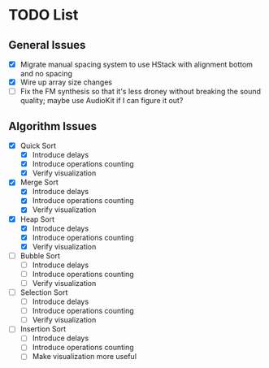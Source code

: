 # TODO List

## General Issues

* [x] Migrate manual spacing system to use HStack with alignment bottom and no spacing
* [x] Wire up array size changes
* [ ] Fix the FM synthesis so that it's less droney without breaking the sound quality; maybe use AudioKit if I can figure it out?

## Algorithm Issues

* [x] Quick Sort
    * [x] Introduce delays
    * [x] Introduce operations counting
    * [x] Verify visualization
* [x] Merge Sort
    * [x] Introduce delays
    * [x] Introduce operations counting
    * [x] Verify visualization
* [x] Heap Sort
    * [x] Introduce delays
    * [x] Introduce operations counting
    * [x] Verify visualization
* [ ] Bubble Sort
    * [ ] Introduce delays
    * [ ] Introduce operations counting
    * [ ] Verify visualization
* [ ] Selection Sort
    * [ ] Introduce delays
    * [ ] Introduce operations counting
    * [ ] Verify visualization
* [ ] Insertion Sort
    * [ ] Introduce delays
    * [ ] Introduce operations counting
    * [ ] Make visualization more useful

